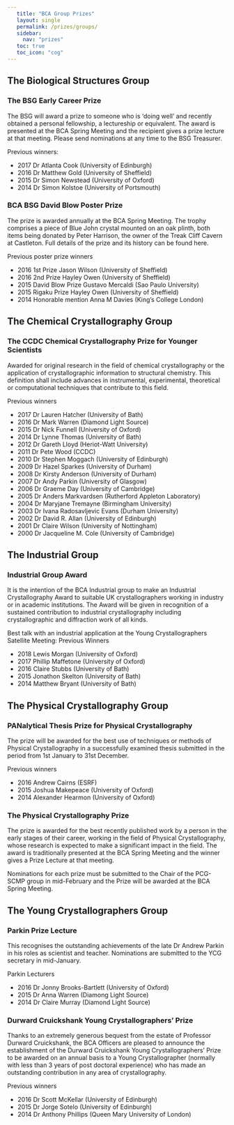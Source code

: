 ```yaml
---
   title: "BCA Group Prizes"
   layout: single
   permalink: /prizes/groups/
   sidebar:
     nav: "prizes"
   toc: true
   toc_icon: "cog"
---
```




## The Biological Structures Group

### The BSG Early Career Prize
The BSG will award a prize to someone who is ‘doing well’ and recently obtained a personal fellowship, a lectureship or equivalent. The award is presented at the BCA Spring Meeting and the recipient gives a prize lecture at that meeting. Please send nominations at any time to the BSG Treasurer.

Previous winners:

- 2017 Dr Atlanta Cook (University of Edinburgh)
- 2016 Dr Matthew Gold (University of Sheffield)
- 2015 Dr Simon Newstead (University of Oxford)
- 2014 Dr Simon Kolstoe (University of Portsmouth)

### BCA BSG David Blow Poster Prize
The prize is awarded annually at the BCA Spring Meeting. The trophy comprises a piece of Blue John crystal mounted on an oak plinth, both items being donated by Peter Harrison, the owner of the Treak Cliff Cavern at Castleton. Full details of the prize and its history can be found here. 

Previous poster prize winners

- 2016 1st Prize Jason Wilson (University of Sheffield)
- 2016 2nd Prize Hayley Owen (University of Sheffield)
- 2015 David Blow Prize Gustavo Mercaldi (Sao Paulo University)
- 2015 Rigaku Prize Hayley Owen (University of Sheffield)
- 2014 Honorable mention Anna M Davies (King’s College London)

## The Chemical Crystallography Group

### The CCDC Chemical Crystallography Prize for Younger Scientists
Awarded for original research in the field of chemical crystallography or the application of crystallographic information to structural chemistry. This definition shall include advances in instrumental, experimental, theoretical or computational techniques that contribute to this field.

Previous winners
- 2017 Dr Lauren Hatcher (University of Bath)
- 2016 Dr Mark Warren (Diamond Light Source)
- 2015 Dr Nick Funnell (University of Oxford)
- 2014 Dr Lynne Thomas (University of Bath)
- 2012 Dr Gareth Lloyd (Heriot-Watt University)
- 2011 Dr Pete Wood (CCDC)
- 2010 Dr Stephen Moggach (University of Edinburgh)
- 2009 Dr Hazel Sparkes (University of Durham)
- 2008 Dr Kirsty Anderson (University of Durham)
- 2007 Dr Andy Parkin (University of Glasgow)
- 2006 Dr Graeme Day (University of Cambridge)
- 2005 Dr Anders Markvardsen (Rutherford Appleton Laboratory)
- 2004 Dr Maryjane Tremayne (Birmingham University)
- 2003 Dr Ivana Radosavljevic Evans (Durham University)
- 2002 Dr David R. Allan (University of Edinburgh)
- 2001 Dr Claire Wilson (University of Nottingham)
- 2000 Dr Jacqueline M. Cole (University of Cambridge)

## The Industrial Group

### Industrial Group Award
It is the intention of the BCA Industrial group to make an Industrial Crystallography Award to suitable UK crystallographers working in industry or in academic institutions. The Award will be given in recognition of a sustained contribution to industrial crystallography including crystallographic and diffraction work of all kinds.

Best talk with an industrial application at the Young Crystallographers Satellite Meeting: Previous Winners

- 2018 Lewis Morgan (University of Oxford)
- 2017 Phillip Maffetone (University of Oxford)
- 2016 Claire Stubbs (University of Bath)
- 2015 Jonathon Skelton (University of Bath)
- 2014 Matthew Bryant (University of Bath)

## The Physical Crystallography Group

### PANalytical Thesis Prize for Physical Crystallography

The prize will be awarded for the best use of techniques or methods of Physical Crystallography in a successfully examined thesis submitted in the period from 1st January  to 31st December.

Previous winners

- 2016 Andrew Cairns (ESRF)
- 2015 Joshua Makepeace (University of Oxford)
- 2014 Alexander Hearmon (University of Oxford)

### The Physical Crystallography Prize
The prize is awarded for the best recently published work by a person in the early stages of their career, working in the field of Physical Crystallography, whose research is expected to make a significant impact in the field. The award is traditionally presented at the BCA Spring Meeting and the winner gives a Prize Lecture at that meeting.

Nominations for each prize must be submitted to the Chair of the PCG-SCMP group in mid-February and the Prize will be awarded at the BCA Spring Meeting.


## The Young Crystallographers Group

### Parkin Prize Lecture
This recognises the outstanding achievements of the late Dr Andrew Parkin in his roles as scientist and teacher. Nominations are submitted to the YCG secretary in mid-January.

Parkin Lecturers
- 2016 Dr Jonny Brooks-Bartlett (University of Oxford)
- 2015 Dr Anna Warren (Diamong Light Source)
- 2014 Dr Claire Murray (Diamond Light Source)

### Durward Cruickshank Young Crystallographers’ Prize
Thanks to an extremely generous bequest from the estate of Professor Durward Cruickshank, the BCA Officers are pleased to announce the establishment of the Durward Cruickshank Young Crystallographers’ Prize to be awarded on an annual basis to a Young Crystallographer (normally with less than 3 years of post doctoral experience) who has made an outstanding contribution in any area of crystallography.

Previous winners
- 2016 Dr Scott McKellar (University of Edinburgh)
- 2015 Dr Jorge Sotelo (University of Edinburgh)
- 2014 Dr Anthony Phillips (Queen Mary University of London)

